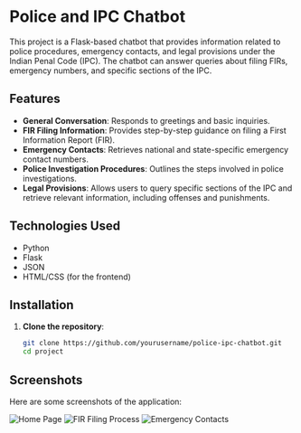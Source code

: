 # Police and IPC Chatbot

This project is a Flask-based chatbot that provides information related to police procedures, emergency contacts, and legal provisions under the Indian Penal Code (IPC). The chatbot can answer queries about filing FIRs, emergency numbers, and specific sections of the IPC.

## Features

- **General Conversation**: Responds to greetings and basic inquiries.
- **FIR Filing Information**: Provides step-by-step guidance on filing a First Information Report (FIR).
- **Emergency Contacts**: Retrieves national and state-specific emergency contact numbers.
- **Police Investigation Procedures**: Outlines the steps involved in police investigations.
- **Legal Provisions**: Allows users to query specific sections of the IPC and retrieve relevant information, including offenses and punishments.

## Technologies Used

- Python
- Flask
- JSON
- HTML/CSS (for the frontend)

## Installation

1. **Clone the repository**:
   ```bash
   git clone https://github.com/yourusername/police-ipc-chatbot.git
   cd project

## Screenshots

Here are some screenshots of the application:

![Home Page](images/home_page.png)
![FIR Filing Process](images/fir_filing.png)
![Emergency Contacts](images/emergency_contacts.png)
